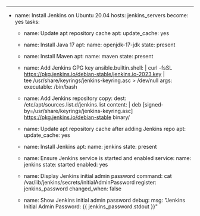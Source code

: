 ---
- name: Install Jenkins on Ubuntu 20.04
  hosts: jenkins_servers
  become: yes
  tasks:
    - name: Update apt repository cache
      apt:
        update_cache: yes

    - name: Install Java 17
      apt:
        name: openjdk-17-jdk
        state: present

    - name: Install Maven
      apt:
        name: maven
        state: present

    - name: Add Jenkins GPG key
      ansible.builtin.shell: |
        curl -fsSL https://pkg.jenkins.io/debian-stable/jenkins.io-2023.key | \
        tee /usr/share/keyrings/jenkins-keyring.asc > /dev/null
      args:
        executable: /bin/bash

    - name: Add Jenkins repository
      copy:
        dest: /etc/apt/sources.list.d/jenkins.list
        content: |
          deb [signed-by=/usr/share/keyrings/jenkins-keyring.asc] https://pkg.jenkins.io/debian-stable binary/

    - name: Update apt repository cache after adding Jenkins repo
      apt:
        update_cache: yes

    - name: Install Jenkins
      apt:
        name: jenkins
        state: present

    - name: Ensure Jenkins service is started and enabled
      service:
        name: jenkins
        state: started
        enabled: yes

    - name: Display Jenkins initial admin password
      command: cat /var/lib/jenkins/secrets/initialAdminPassword
      register: jenkins_password
      changed_when: false

    - name: Show Jenkins initial admin password
      debug:
        msg: "Jenkins Initial Admin Password: {{ jenkins_password.stdout }}"

